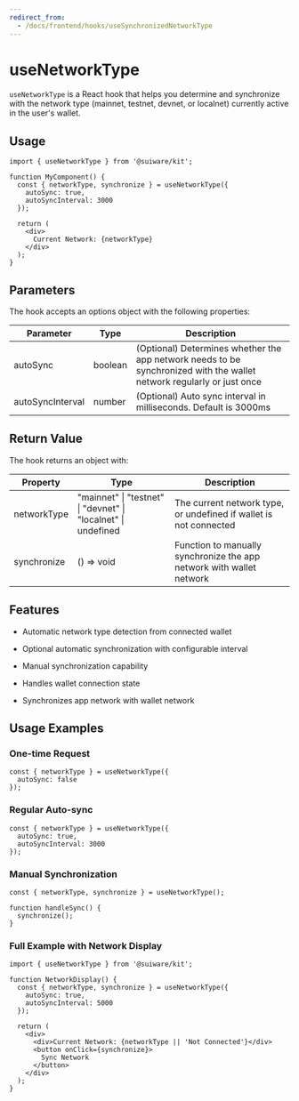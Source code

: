 ```yaml
---
redirect_from:
  - /docs/frontend/hooks/useSynchronizedNetworkType
---
```


# useNetworkType

`useNetworkType` is a React hook that helps you determine and synchronize with the network type (mainnet, testnet, devnet, or localnet) currently active in the user's wallet.

## Usage
```tsx
import { useNetworkType } from '@suiware/kit';

function MyComponent() {
  const { networkType, synchronize } = useNetworkType({
    autoSync: true,
    autoSyncInterval: 3000
  });

  return (
    <div>
      Current Network: {networkType}
    </div>
  );
}
```

## Parameters

The hook accepts an options object with the following properties:

| Parameter | Type | Description |
| --- | --- | --- |
| autoSync | boolean | (Optional) Determines whether the app network needs to be synchronized with the wallet network regularly or just once |
| autoSyncInterval | number | (Optional) Auto sync interval in milliseconds. Default is 3000ms |

## Return Value

The hook returns an object with:

| Property | Type | Description |
| --- | --- | --- |
| networkType | "mainnet" \| "testnet" \| "devnet" \| "localnet" \| undefined | The current network type, or undefined if wallet is not connected |
| synchronize | () => void | Function to manually synchronize the app network with wallet network |

## Features

- Automatic network type detection from connected wallet

- Optional automatic synchronization with configurable interval

- Manual synchronization capability

- Handles wallet connection state

- Synchronizes app network with wallet network

## Usage Examples

### One-time Request

```tsx
const { networkType } = useNetworkType({
  autoSync: false
});
```

### Regular Auto-sync

```tsx
const { networkType } = useNetworkType({
  autoSync: true,
  autoSyncInterval: 3000
});
```

### Manual Synchronization

```tsx
const { networkType, synchronize } = useNetworkType();

function handleSync() {
  synchronize();
}
```

### Full Example with Network Display

```tsx
import { useNetworkType } from '@suiware/kit';

function NetworkDisplay() {
  const { networkType, synchronize } = useNetworkType({
    autoSync: true,
    autoSyncInterval: 5000
  });

  return (
    <div>
      <div>Current Network: {networkType || 'Not Connected'}</div>
      <button onClick={synchronize}>
        Sync Network
      </button>
    </div>
  );
}
```
